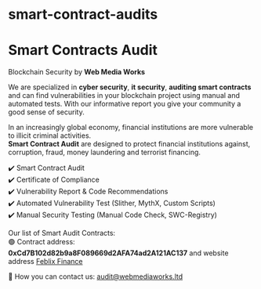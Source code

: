 # smart-contract-audits
# Smart Contracts Audit

Blockchain Security by **Web Media Works**

We are specialized in **cyber security**, **it security**, **auditing smart contracts** and can find vulnerabilities in your blockchain project using manual and automated tests. With our informative report you give your community a good sense of security.

In an increasingly global economy, financial institutions are more vulnerable to illicit criminal activities.<br/> 
**Smart Contract Audit** are designed to protect financial institutions against, corruption, fraud, money laundering and terrorist financing.

:heavy_check_mark:  Smart Contract Audit<br/>
:heavy_check_mark:  Certificate of Compliance  
:heavy_check_mark:  Vulnerability Report & Code Recommendations  
:heavy_check_mark:  Automated Vulnerability Test (Slither, MythX, Custom Scripts)  
:heavy_check_mark:  Manual Security Testing (Manual Code Check, SWC-Registry)  

Our list of Smart Audit Contracts:<br/>
:green_circle: Contract address: **0xCd7B102d82b9a8F089669d2AFA74ad2A121AC137** and website address [Feblix Finance](https://feblix.finance)

📱 How you can contact us:
audit@webmediaworks.ltd
